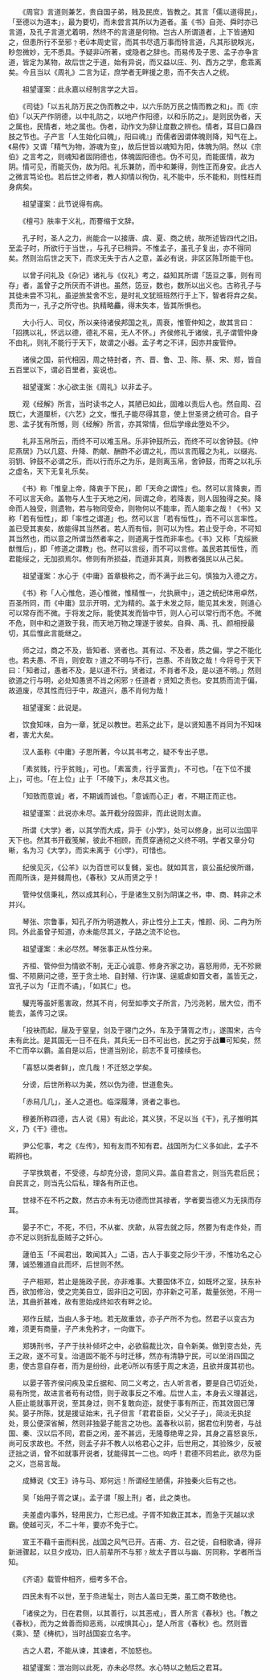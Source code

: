 <!-- { "loadSidebar": true } -->
　　《周官》言道则兼艺，贵自国子弟，贱及民庶，皆教之。其言「儒以道得民」，「至德以为道本」，最为要切，而未尝言其所以为道者。虽《书》自尧、舜时亦已言道，及孔子言道尤着明，然终不的言道是何物。岂古人所谓道者，上下皆通知之，但患所行不至邪﹖老本周史官，而其书尽遗万事而特言道，凡其形貌眹兆，眇忽微妙，无不悉具。予疑非所著，或隐者之辞也。而易传及子思、孟子亦争言道，皆定为某物，故后世之于道，始有异说，而又益以庄、列、西方之学，愈乖离矣。今且当以《周礼》二言为证，庶学者无畔援之患，而不失古人之统。

　　祖望谨案：此永嘉以经制言学之大旨。

　　《司徒》「以五礼防万民之伪而教之中，以六乐防万民之情而教之和」。而《宗伯》「以天产作阴德，以中礼防之，以地产作阳德，以和乐防之」。是则民伪者，天之属也，民情者，地之属也。伪者，动作文为辞让度数之辨也。情者，耳目口鼻四肢之节也。子产言「人生始化曰魄」，阳曰魂』」而儒者因谓体魄则降，知气在上。《易传》又谓「精气为物，游魂为变」，故后世皆以魂知为阳，体魄为阴。然以《宗伯》之言考之，则魂知者固阴德也，体魄固阳德也。伪不可见，而能匿情，故为阴。情可见，而能灭伪，故为阳。礼乐兼防，而中和兼得，则性正而身安。此古人之微言笃论也。若后世之师者，教人抑情以徇伪，礼不能中，乐不能和，则性枉而身病矣。

　　祖望谨案：此节说得有病。

　　《檀弓》肤率于义礼，而謇缩于文辞。

　　孔子时，圣人之力，尚能合一以接唐、虞、夏、商之统，故所述皆四代之旧。至孟子时，所欲行于当世，，与孔子已稍异。不惟孟子，虽孔子复出，亦不得同矣。然则治后世之天下，而求无失于古人之意，盖必有说，非区区陈所能干也。

　　以曾子问礼及《杂记》诸礼与《仪礼》考之，益知其所谓「笾豆之事，则有司存」者，盖曾子之所厌而不讲也。虽然，笾豆，数也，数所以出义也。古称孔子与其徒未尝不习礼，虽逆旅苃舍不忘，是时礼文犹班班然行于上下，智者将弃之矣。贯而为一，孔子之所守也。执精略麤，得末失本，皆其所惧也。

　　大小行人、司仪，所以亲待诸侯邦国之礼，周衰，惟管仲知之，故其言曰：「招携以礼，怀远以德，德礼不易，无人不怀。」齐侯修礼于诸侯，孔子谓管仲身不由礼，则礼不能行于天下，故谓之小器。孟子考之不详，因亦并废管仲。

　　诸侯之国，前代相因，周之特封者，齐、晋、鲁、卫、陈、蔡、宋、郑，皆自五百里以下，谓必百里者，妄说也。

　　祖望谨案：水心欲主张《周礼》以非孟子。

　　观《经解》所言，当时读书之人，其陋已如此，固难以责后人也。然自周、召既亡，大道厘析，《六艺》之文，惟孔子能尽得其意，使上世圣贤之统可合。自子思、孟子犹有所憾，则《经解》所言，亦其常情，但后学缘此堕处不少。

　　礼非玉帛所云，而终不可以难玉帛。乐非钟鼓所云，而终不可以舍钟鼓。《仲尼燕居》乃以几筵、升降、酌献、酬酢不必谓之礼，而以言而履之为礼，以缀兆、羽钥、钟鼓不必谓之乐，而以行而乐之为乐，是则离玉帛，舍钟鼓，而寄之以礼乐之虚名，天下无复礼乐矣。

　　《书》称「惟皇上帝，降衷于下民」，即「天命之谓性」也。然可以言降衷，而不可以言天命。盖物与人生于天地之闲，同谓之命，若降衷，则人固独得之矣。降命而人独受，则遗物，若与物同受命，则物何以不能率，而人能率之哉！《书》又称「若有恒性」，即「率性之谓道」也。然可以言「若有恒性」，而不可以言率性。盖已受其衷矣，故能得其当然者。若人而有恒，则可以为性。若止受于命，不可知其当然也，而以意之所谓当然者率之，则道离于性而非率也。《书》又称「克绥厥猷惟后」，即「修道之谓教」也。然可以言绥，而不可以言修。盖民若其恒性，而君能绥之，无加损焉尔。修则有所损益，而道非其真，则教者强民以从己矣。

　　祖望谨案：水心于《中庸》首章极称之，而不满于此三句。慎独为入德之方。

　　《书》称「人心惟危，道心惟微，惟精惟一，允执厥中」，道之统纪体用卓然，百圣所同，而《中庸》显示开明，尤为精的。盖于未发之际，能见其未发，则道心可以常存而不微。于将发之际，能使其发而皆中节，则人心可以常行而不危。不微不危，则中和之道致于我，而天地万物之理遂于彼矣。自舜、禹、孔、颜相授最切，其后惟此言能继之。

　　师之过，商之不及，皆知者、贤者也。其有过、不及者，质之偏，学之不能化也。若夫愚、不肖，则安取﹖道之不明与不行，岂愚、不肖致之哉！今将号于天下曰：「知者过，愚者不及，是以道不行。贤者过，不肖者不及，是以道不明。」然则欲道之行与明，必处知愚贤不肖之闲邪﹖任道者﹖贤知之责也。安其质而流于偏，故道废，尽其性而归于中，故道兴，愚不肖何为哉！

　　祖望谨案：此说是。

　　饮食知味，自为一章，犹足以教世。若系之此下，是以贤知愚不肖同为不知味者，害尤大矣。

　　汉人虽称《中庸》子思所著，今以其书考之，疑不专出子思。

　　「素贫贱，行乎贫贱」，可也。「素富贵，行乎富贵」，不可也。「在下位不援上」，可也。「在上位」止于「不陵下」，未尽其义也。

　　「知致而意诚」者，不期诚而诚也。「意诚而心正」者，不期正而正也。

　　祖望谨案：此说亦未尽。盖开截分段固非，而此说则太直。

　　所谓《大学》者，以其学而大成，异于《小学》，处可以修身，出可以治国平天下也。然其书开截笺解，彼此不相顾，而贯穿通彻之义终不明。学者又章分句晰，名为习《大学》，而实未离于《小学》，可惜也。

　　纪侯见灭，《公羊》以为百世可以复雠，妄也。就如其言，哀公虽纪侯所谮，而周所诛，是并雠周也，《春秋》又从而贤之乎！

　　管仲仗信秉礼，然以成其利心，于是诸生又别为阴谋之书，申、商、韩非之术并兴。

　　琴张、宗鲁事，知孔子所为明道教人，非止性分上工夫，惟颜、闵、二冉为所同。外此虽曾子知道，亦未能尽其义，子路之流不论也。

　　祖望谨案：未必尽然。琴张事正从性分来。

　　齐桓、管仲但为情欲不制，无正心诚意、修身齐家之功，喜怒用师，无不殄厥愠、不陨厥问之德，至于贪土地、自封殖、行诈谋、逞威虐如晋文者，盖皆无之，宜孔子以为「正而不谲」，「如其仁」也。

　　驩兜等虽奸慝害政，然其不肖，何至如季文子所言，乃污尧躬，居大位，而不能去，盖传习之误。

　　「投袂而起，屦及于窒皇，剑及于寝门之外，车及于蒲胥之市」，遂围宋，古今未有此比。是其国无一日不在兵，其兵无一日不可出也，民之穷于战■可知矣，然不亡而卒以霸。盖自是以后，世道当别论，前志不复可接续也。

　　「喜怒以类者鲜」，庶几哉！不迁怒之学矣。

　　分谤，后世所称以为美，然以伪为德，世道愈失。

　　「赤舄几几」，圣人之道也。临深履薄，贤者之事也。

　　穆姜所称四德，古人说《易》有此论，其义狭，不足以当《干》，孔子推明其义，乃《干》德也。

　　尹公佗事，考之《左传》，知有友而不知有君。战国所为仁义多如此，孟子不暇辨也。

　　子罕抶筑者，不受德，与却克分谤，意同义异。盖自君言之，则当先君后民；自民言之，则当先公后私，理各有所正也。

　　世禄不在不朽之数，然古亦未有无功德而世其禄者，学者要当德义为无挟而存耳。

　　晏子不亡，不死，不归，不从崔、庆歃，从容去就之际，然要为有走作处，而亦不足以则折乱臣贼子之奸心。

　　蘧伯玉「不闻君出，敢闻其入」二语，古人于事变之际少干涉，不惟功名之心薄，诚恐雅道自此而坏，后世则不然。

　　子产相郑，若止是施政子民，亦非难事。大要国体不立，如既坏之室，扶东补西，欲加修治，使之完美自立，固非旧之可因，亦非新之可革，裁量张弛，不用一法，其曲折甚难，故有思始成终如农有畔之论。

　　郑作丘赋，当由人多于地。若无故重敛，亦子产所不为也。然君子以变古为难，须更有商量，子产未免矜才，一向做下。

　　郑铸刑书，子产于扶补倾坏之中，必欲翦裁比次，自令新美。做到变古处，先王之政，遂不可复。治道固不能不与时迁移，然亦有清静宁民，可以坐消四国之患，使古意自存者，而为是纷纷，此老所以有感于周之末造，且欲并废其初也。

　　以晏子答齐侯问疾及梁丘据和、同二义考之，古人听言者，要是自己切近处，易有所觉，故进言者苟有动悟，则于政事反之不难。后世人主，本身去义理甚远，人臣止能就事开说，至其身过，则不复敢向迩，就使于事有所正，而其效固已薄矣。晏子所陈，犹是援证始末，孔子但言「君君臣臣，父父子子」，简淡无执捉处，景公便深省解，然则非独晏子能言之功也。盖春秋以前，据君位利势者，与战国、秦、汉以后不同，君臣之闲，差不甚远，无隆尊绝卑之异，其身之喜怒哀乐，尚可反求故也。不然，则孟子非不教人以格君心之非，后世用之，其验殊少，反被迂拙之诮，曾不如就事开说者，犹能得其一二也。呜呼！君德不同若此，欲尽为臣之义，岂易言哉。

　　成鱄说《文王》诗与马、郑何远！所谓经生陋儒，非独秦火后有之也。

　　吴「始用子胥之谋」。孟子谓「服上刑」者，此之类也。

　　夫差虚内事外，轻用民力，亡形已成。子胥不知救正其本，而急于灭越以求霸。使越可灭，不二十年，要亦不免于亡。

　　宣王不藉千亩而料民，战国之风气已开。吉甫、方、召之徒，自相歌诵，得非新进骤起，以旦夕成功，旧人前辈所不与邪﹖故太子晋以与幽、厉同称，学者所当知。

　　《齐语》载管仲相齐，细考多不合。

　　四民未有不以世，至于烝进髦士，则古人盖曰无类，虽工商不敢绝也。

　　「诸侯之为，日在君侧，以其善行，以其恶戒」，晋人所言《春秋》也。「教之《春秋》，而为之耸善而抑恶焉，以戒惧其心」，楚人所言《春秋》也。然则晋《乘》、楚《梼杌》，当时战国妄立名字。

　　古之人君，不能从谏，其谏者，不加怒也。

　　祖望谨案：泄冶则以此死，亦未必尽然。水心特以之勉后之君耳。

